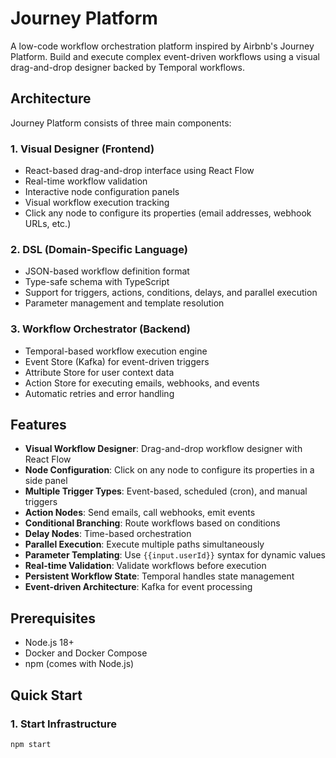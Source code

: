 # Journey Platform

A low-code workflow orchestration platform inspired by Airbnb's Journey Platform. Build and execute complex event-driven workflows using a visual drag-and-drop designer backed by Temporal workflows.

## Architecture

Journey Platform consists of three main components:

### 1. Visual Designer (Frontend)
- React-based drag-and-drop interface using React Flow
- Real-time workflow validation
- Interactive node configuration panels
- Visual workflow execution tracking
- Click any node to configure its properties (email addresses, webhook URLs, etc.)

### 2. DSL (Domain-Specific Language)
- JSON-based workflow definition format
- Type-safe schema with TypeScript
- Support for triggers, actions, conditions, delays, and parallel execution
- Parameter management and template resolution

### 3. Workflow Orchestrator (Backend)
- Temporal-based workflow execution engine
- Event Store (Kafka) for event-driven triggers
- Attribute Store for user context data
- Action Store for executing emails, webhooks, and events
- Automatic retries and error handling

## Features

- **Visual Workflow Designer**: Drag-and-drop workflow designer with React Flow
- **Node Configuration**: Click on any node to configure its properties in a side panel
- **Multiple Trigger Types**: Event-based, scheduled (cron), and manual triggers
- **Action Nodes**: Send emails, call webhooks, emit events
- **Conditional Branching**: Route workflows based on conditions
- **Delay Nodes**: Time-based orchestration
- **Parallel Execution**: Execute multiple paths simultaneously
- **Parameter Templating**: Use `{{input.userId}}` syntax for dynamic values
- **Real-time Validation**: Validate workflows before execution
- **Persistent Workflow State**: Temporal handles state management
- **Event-driven Architecture**: Kafka for event processing

## Prerequisites

- Node.js 18+
- Docker and Docker Compose
- npm (comes with Node.js)

## Quick Start

### 1. Start Infrastructure

```bash
npm start
```